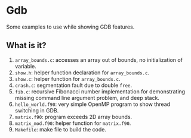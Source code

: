 # Gdb
Some examples to use while showing GDB features.

## What is it?
1. `array_bounds.c`: accesses an array out of bounds, no initialization
    of variable.
1. `show.h`: helper function declaration for `array_bounds.c`.
1. `show.c`: helper function for `array_bounds.c`.
1. `crash.c`: segmentation fault due to double `free`.
1. `fib.c`: recursive Fibonacci number implementation for demonstrating
    missing command line argument problem, and deep stack.
1. `hello_world.f90`: very simple OpenMP program to show thread
    switching in GDB.
1. `matrix.f90`: program exceeds 2D array bounds.
1. `matrix_mod.f90`: helper function for `matrix.f90`.
1. `Makefile`: make file to build the code.
